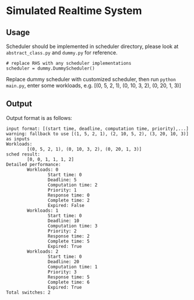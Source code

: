 # Simulated Realtime System
## Usage
Scheduler should be implemented in scheduler directory, please look at `abstract_class.py` and `dummy.py` for reference.
```
# replace RHS with any scheduler implementations
scheduler = dummy.DummyScheduler()
```
Replace dummy scheduler with customized scheduler, then run `python main.py`, enter some workloads, e.g. [(0, 5, 2, 1), (0, 10, 3, 2), (0, 20, 1, 3)]
## Output
Output format is as follows:
```
input format: [(start time, deadline, computation time, priority),...]
warning: fallback to use [(1, 5, 2, 1), (2, 10, 5, 2), (3, 20, 10, 3)] as inputs
Workloads:
        [(0, 5, 2, 1), (0, 10, 3, 2), (0, 20, 1, 3)]
sched result:
        [0, 0, 1, 1, 1, 2]
Detailed performance:
        Workloads: 0
                Start time: 0
                Deadline: 5
                Computation time: 2
                Priority: 1
                Response time: 0
                Complete time: 2
                Expired: False
        Workloads: 1
                Start time: 0
                Deadline: 10
                Computation time: 3
                Priority: 2
                Response time: 2
                Complete time: 5
                Expired: True
        Workloads: 2
                Start time: 0
                Deadline: 20
                Computation time: 1
                Priority: 3
                Response time: 5
                Complete time: 6
                Expired: True
Total switches: 2
```